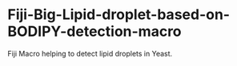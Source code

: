 # Fiji-Big-Lipid-droplet-based-on-BODIPY-detection-macro
Fiji Macro helping to detect lipid droplets in Yeast. 
